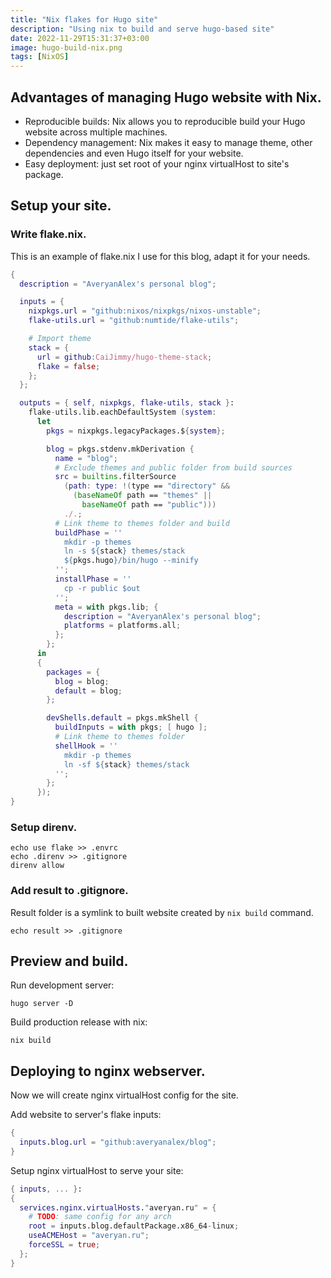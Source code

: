 ```yaml
---
title: "Nix flakes for Hugo site"
description: "Using nix to build and serve hugo-based site"
date: 2022-11-29T15:31:37+03:00
image: hugo-build-nix.png
tags: [NixOS]
---
```


## Advantages of managing Hugo website with Nix.

- Reproducible builds: Nix allows you to reproducible build your Hugo website across multiple machines.
- Dependency management: Nix makes it easy to manage theme, other dependencies and even Hugo itself for your website.
- Easy deployment: just set root of your nginx virtualHost to site's package.

## Setup your site.

### Write flake.nix.

This is an example of flake.nix I use for this blog, adapt it for your needs.

```nix
{
  description = "AveryanAlex's personal blog";

  inputs = {
    nixpkgs.url = "github:nixos/nixpkgs/nixos-unstable";
    flake-utils.url = "github:numtide/flake-utils";

    # Import theme
    stack = {
      url = github:CaiJimmy/hugo-theme-stack;
      flake = false;
    };
  };

  outputs = { self, nixpkgs, flake-utils, stack }:
    flake-utils.lib.eachDefaultSystem (system:
      let
        pkgs = nixpkgs.legacyPackages.${system};

        blog = pkgs.stdenv.mkDerivation {
          name = "blog";
          # Exclude themes and public folder from build sources
          src = builtins.filterSource
            (path: type: !(type == "directory" &&
              (baseNameOf path == "themes" ||
                baseNameOf path == "public")))
            ./.;
          # Link theme to themes folder and build
          buildPhase = ''
            mkdir -p themes
            ln -s ${stack} themes/stack
            ${pkgs.hugo}/bin/hugo --minify
          '';
          installPhase = ''
            cp -r public $out
          '';
          meta = with pkgs.lib; {
            description = "AveryanAlex's personal blog";
            platforms = platforms.all;
          };
        };
      in
      {
        packages = {
          blog = blog;
          default = blog;
        };

        devShells.default = pkgs.mkShell {
          buildInputs = with pkgs; [ hugo ];
          # Link theme to themes folder
          shellHook = ''
            mkdir -p themes
            ln -sf ${stack} themes/stack
          '';
        };
      });
}
```

### Setup direnv.

```shell
echo use flake >> .envrc
echo .direnv >> .gitignore
direnv allow
```

### Add result to .gitignore.

Result folder is a symlink to built website created by `nix build` command.

```shell
echo result >> .gitignore
```

## Preview and build.

Run development server:

```shell
hugo server -D
```

Build production release with nix:

```shell
nix build
```

## Deploying to nginx webserver.

Now we will create nginx virtualHost config for the site.

Add website to server's flake inputs:

```nix
{
  inputs.blog.url = "github:averyanalex/blog";
}
```

Setup nginx virtualHost to serve your site:

```nix
{ inputs, ... }:
{
  services.nginx.virtualHosts."averyan.ru" = {
    # TODO: same config for any arch
    root = inputs.blog.defaultPackage.x86_64-linux;
    useACMEHost = "averyan.ru";
    forceSSL = true;
  };
}
```
